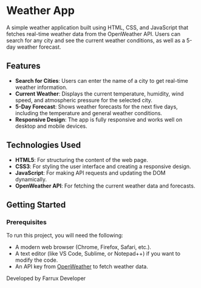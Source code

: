 # Weather App

A simple weather application built using HTML, CSS, and JavaScript that fetches real-time weather data from the OpenWeather API. Users can search for any city and see the current weather conditions, as well as a 5-day weather forecast.

## Features

- **Search for Cities**: Users can enter the name of a city to get real-time weather information.
- **Current Weather**: Displays the current temperature, humidity, wind speed, and atmospheric pressure for the selected city.
- **5-Day Forecast**: Shows weather forecasts for the next five days, including the temperature and general weather conditions.
- **Responsive Design**: The app is fully responsive and works well on desktop and mobile devices.

## Technologies Used

- **HTML5**: For structuring the content of the web page.
- **CSS3**: For styling the user interface and creating a responsive design.
- **JavaScript**: For making API requests and updating the DOM dynamically.
- **OpenWeather API**: For fetching the current weather data and forecasts.

## Getting Started

### Prerequisites

To run this project, you will need the following:

- A modern web browser (Chrome, Firefox, Safari, etc.).
- A text editor (like VS Code, Sublime, or Notepad++) if you want to modify the code.
- An API key from [OpenWeather](https://openweathermap.org/) to fetch weather data.

Developed by Farrux Developer


  
